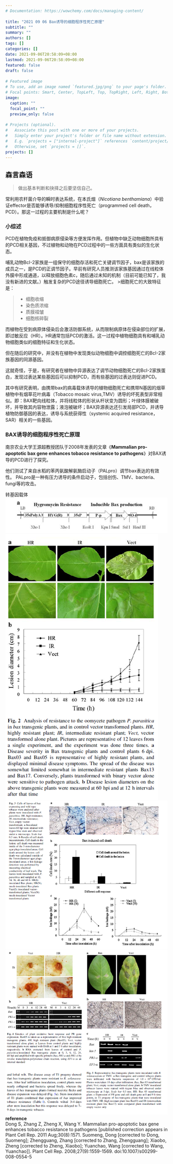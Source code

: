 ```yaml
---
# Documentation: https://wowchemy.com/docs/managing-content/

title: "2021 09 06 Bax诱导的细胞程序性死亡原理"
subtitle: ""
summary: ""
authors: []
tags: []
categories: []
date: 2021-09-06T20:58:09+08:00
lastmod: 2021-09-06T20:58:09+08:00
featured: false
draft: false

# Featured image
# To use, add an image named `featured.jpg/png` to your page's folder.
# Focal points: Smart, Center, TopLeft, Top, TopRight, Left, Right, BottomLeft, Bottom, BottomRight.
image:
  caption: ""
  focal_point: ""
  preview_only: false

# Projects (optional).
#   Associate this post with one or more of your projects.
#   Simply enter your project's folder or file name without extension.
#   E.g. `projects = ["internal-project"]` references `content/project/deep-learning/index.md`.
#   Otherwise, set `projects = []`.
projects: []
---
```

## 森言森语 
>做出基本判断和抉择之后要坚信自己。      

常利用农杆菌介导的瞬时表达系统，在本氏烟（*Nicotiana benthamiana*）中验证effector是否能够诱导/抑制细胞程序性死亡（programmed cell death，PCD）。那这一过程的主要机制是什么呢？    
### 小综述    
PCD在植物免疫和抵御病原侵染等方便发挥作用。但植物中缺乏动物细胞所具有的PCD相关基因，不过植物和动物在PCD过程中的一些方面具有类似的生化状态。

哺乳动物BcI-2家族是一组保守的细胞存活和死亡关键调节因子，bax是该家族的成员之一，是PCD的正调节因子。早前有研究人员推测该家族基因通过在线粒体外膜中形成通道，以释放细胞色素c，随后通过未知的机制（目前可能已知了，我没有新进的文献。）触发复杂的PCD途径诱导细胞死亡。    >细胞死亡的大致特征是：    
>- 细胞收缩 
>- 染色质浓缩 
>- 质膜褶皱 
>- 细胞核碎裂 
 
而植物在受到病原体侵染后会激活防御系统，从而限制病原体在侵染部位的扩展，即过敏反应（HR）。HR通常包括PCD的激活。这一过程中植物细胞具有和哺乳动物细胞类似的细胞特征和生化状态。 
 
但在随后的研究中，并没有在植物中发现类似动物细胞中调控细胞死亡的BcI-2家族基因的同源基因。

这就奇怪，于是，有研究者在植物中异源表达了调节动物细胞死亡的BcI-2家族蛋白，发现过表达某些基因后可以抑制PCD，而有些基因的过表达则促进PCD。     

其中有研究表明，由携带bax的病毒载体诱导的植物细胞死亡和携带N基因的烟草植物中有烟草花叶病毒（Tobacco mosaic virus,TMV）诱导的坏死表型非常相似。即：BAX靶向线粒体，并将线粒体的形状从杆状变为圆形；叶绿体膜被破坏，并导致其内容物泄露；液泡被破坏；BAX异源表达还引发局部PCD，并诱导植物防御基因的表达，诱导与系统获得性（systemic acquired resistance，SAR）相关的一些基因。
### BAX诱导的细胞程序性死亡原理  
南京农业大学王源超教授团队于2008年发表的文章《**Mammalian pro-apoptotic bax gene enhances tobacco resistance to pathogens**》对BAX诱导的PCD进行了探究。     

他们测试了来自水稻的苯丙氨酸解氨酶启动子（PALpro）调节bax表达的有效性。   PALpro是一种有压力诱导的条件启动子，包括创伤、TMV、bacteria、fungi等的攻击。     

转基因载体  
![](bf732bb8-ef53-4b01-8759-e0ab6f24c189.png)   
![](3ef143f4-636c-4fce-9617-89221f4b6c74.png)   
![](9d031382-77e4-487c-94d4-b11ee4a4420e.png)   
![](7837c1a0-f190-4407-a6a6-36b107170709.png)  
**reference**    
Dong S, Zhang Z, Zheng X, Wang Y. Mammalian pro-apoptotic bax gene enhances tobacco resistance to pathogens [published correction appears in Plant Cell Rep. 2011 Aug;30(8):1571. Suomeng, Dong [corrected to Dong, Suomeng]; Zhengguang, Zhang [corrected to Zhang, Zhengguang]; Xiaobo, Zheng [corrected to Zheng, Xiaobo]; Yuanchao, Wang [corrected to Wang, Yuanchao]]. Plant Cell Rep. 2008;27(9):1559-1569. doi:10.1007/s00299-008-0554-5